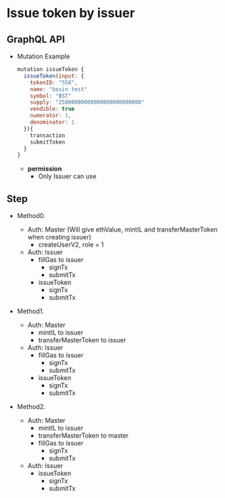 
# Issue token by issuer

## GraphQL API

- Mutation Example
  ```javascript
  mutation issueToken {
    issueToken(input: {
      tokenID: "556",
      name: "bosin test"
      symbol: "BST"
      supply: "25000000000000000000000000"
      vendible: true
      numerator: 1,
      denominator: 1
    }){
      transaction
      submitToken
    }
  }
  ```


  - **permission**
    - Only Issuer can use


## Step

- Method0.
  - Auth: Master
    (Will give ethValue, mintIL and transferMasterToken when creating issuer)
    - createUserV2, role = 1
  - Auth: Issuer
    - fillGas to issuer
      - signTx
      - submitTx
    - issueToken
      - signTx
      - submitTx


- Method1.
  - Auth: Master
    - mintIL to issuer
    - transferMasterToken  to issuer
  - Auth: Issuer
    - fillGas to issuer
      - signTx
      - submitTx
    - issueToken
      - signTx
      - submitTx


- Method2.
  - Auth: Master
    - mintIL to issuer
    - transferMasterToken to master
    - fillGas to issuer
      - signTx
      - submitTx
  - Auth: Issuer
    - issueToken
      - signTx
      - submitTx